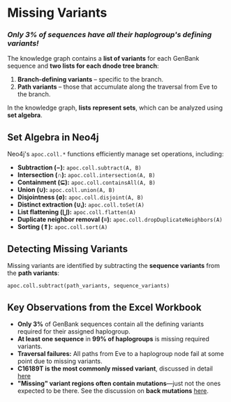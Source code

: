 
# Missing Variants   
<h3><strong><em>Only 3% of sequences have all their haplogroup's defining variants!</em></strong></h3>

The knowledge graph contains a **list of variants** for each GenBank sequence and **two lists for each dnode tree branch**:  
1. **Branch-defining variants** – specific to the branch.  
2. **Path variants** – those that accumulate along the traversal from Eve to the branch.  

In the knowledge graph, **lists represent sets**, which can be analyzed using **set algebra**.  

## Set Algebra in Neo4j  
Neo4j's `apoc.coll.*` functions efficiently manage set operations, including:  

- **Subtraction (−):** `apoc.coll.subtract(A, B)`  
- **Intersection (∩):** `apoc.coll.intersection(A, B)`  
- **Containment (⊆):** `apoc.coll.containsAll(A, B)`  
- **Union (∪):** `apoc.coll.union(A, B)`  
- **Disjointness (∅):** `apoc.coll.disjoint(A, B)`  
- **Distinct extraction (∪ᵢ):** `apoc.coll.toSet(A)`  
- **List flattening (⋃):** `apoc.coll.flatten(A)`  
- **Duplicate neighbor removal (≡):** `apoc.coll.dropDuplicateNeighbors(A)`  
- **Sorting (⇑):** `apoc.coll.sort(A)`  

## Detecting Missing Variants  
Missing variants are identified by subtracting the **sequence variants** from the **path variants**:  

```cypher
apoc.coll.subtract(path_variants, sequence_variants)
```

## Key Observations from the Excel Workbook  
- **Only 3%** of GenBank sequences contain all the defining variants required for their assigned haplogroup.  
- **At least one sequence** in **99% of haplogroups** is missing required variants.  
- **Traversal failures:** All paths from Eve to a haplogroup node fail at some point due to missing variants.  
- **C16189T is the most commonly missed variant**, discussed in detail <a href="https://github.com/waigitdas/Mitochondrial-DNA-Research/tree/main/Knowledge_Graph/Analytics/Haplogroup_assignments">here</a>  
- **"Missing" variant regions often contain mutations**—just not the ones expected to be there. See the discussion on **back mutations** <a href="https://github.com/waigitdas/Mitochondrial-DNA-Research/tree/main/Knowledge_Graph/Analytics/Back_mutations">here</a>.  

